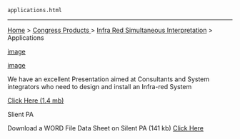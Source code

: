     applications.html
----------------------------------------------------------

[Home](index.html) &gt; [Congress Products ](products.html) &gt; [Infra Red Simultaneous Interpretation](products_si.html) &gt; Applications

[image](images/heading_infrasi_a.gif)

[image](images/dots_heading.gif)

   We have an excellent Presentation aimed at Consultants and System integrators who need to design and install an Infra-red System

[Click Here (1.4 mb)](presentation/SI%20IR%20Web%20app.htm)

Slient PA

Download a WORD File Data Sheet on Silent PA (141 kb) [Click Here](Silent%20PA.doc)